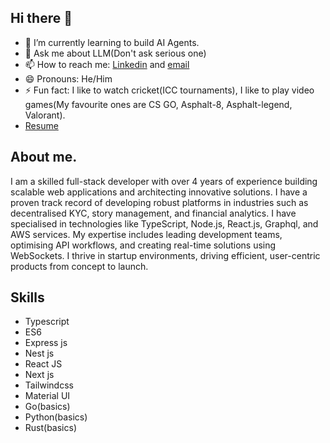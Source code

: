 ## Hi there 👋

- 🌱 I’m currently learning to build AI Agents.
- 💬 Ask me about LLM(Don't ask serious one)
- 📫 How to reach me: [Linkedin](https://www.linkedin.com/in/krishnakamalsingh) and [email](singhkrishk07@gmail.com)
- 😄 Pronouns: He/Him
- ⚡ Fun fact: I like to watch cricket(ICC tournaments), I like to play video games(My favourite ones are CS GO, Asphalt-8, Asphalt-legend, Valorant).
- [Resume](https://drive.google.com/file/d/1x6f3xdsU07SeUmht7AvAaiEnz712LPQp/view?usp=sharing)

## About me.
I am a skilled full-stack developer with over 4 years of experience building scalable web applications and architecting innovative solutions. I have a proven track record of developing robust platforms in industries such as decentralised KYC, story management, and financial analytics. I have specialised in technologies like TypeScript, Node.js, React.js, Graphql, and AWS services. My expertise includes leading development teams, optimising API workflows, and creating real-time solutions using WebSockets. I thrive in startup environments, driving efficient, user-centric products from concept to launch.

## Skills
-  Typescript
-  ES6
-  Express js
-  Nest js
-  React JS
-  Next js
-  Tailwindcss
-  Material UI
-  Go(basics)
-  Python(basics)
-  Rust(basics)
